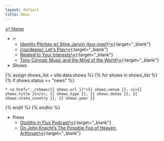```yaml
---
layout: default
title: News
---
```

<a href="../">↩ Home </a>
* 🔥
	* [Identity Pitches w/ Stine Janvin (buy now!)↪](https://primaryinformation.org/product/identity-pitches/){:target="_blank"}
	* [/roʊˈdeɪoʊ/: Let's Play↪](https://rodeo.computer/){:target="_blank"}
	* [Related to Your Interests↪](https://rtyi.coryarcangel.com/){:target="_blank"}
	* [Tony Conrad: Music and the Mind of the World↪](http://musicandthemindofthe.world/){:target="_blank"}
* Shows

{% assign shows_list = site.data.shows %}
{% for shows in shows_list %}
{% if shows.status == "news" %}

	* <a href="../shows/{{ shows.url }}">{{ shows.venue }}, <i>{{ shows.title }}</i>, {{ shows.type }}, {{ shows.dates }}, {{ shows.state_country }}, {{ shows.year }}

{% endif %}
{% endfor %}

* Press
	* [Otoliths in Flux Podcast↪](https://stegi.radio/show/artist-talk-cory-arcangel-2023-10-05){:target="_blank"}
	* [On John Knecht’s The Possible Fog of Heaven, Artforum↪](https://www.artforum.com/print/202305/cory-arcangel-on-john-knecht-s-the-possible-fog-of-heaven-1993-90442){:target="_blank"} 





